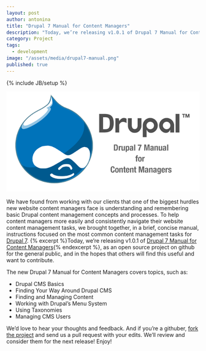 ```yaml
---
layout: post
author: antonina
title: "Drupal 7 Manual for Content Managers"
description: "Today, we’re releasing v1.0.1 of Drupal 7 Manual for Content Managers"
category: Project
tags: 
  - development
image: "/assets/media/drupal7-manual.png"
published: true
---
```

{% include JB/setup %}

![Drupal 7 Manual for Content Managers](/assets/media/drupal7-manual.png)

We have found from working with our clients that one of the biggest hurdles new website content managers face is understanding and remembering basic Drupal content management concepts and processes.  To help content managers more easily and consistently navigate their website content management tasks, we brought together, in a brief, concise manual, instructions focused on the most common content management tasks for [Drupal 7](http://drupal.com).  {% excerpt %}Today, we’re releasing v1.0.1 of [Drupal 7 Manual for Content Managers](https://github.com/avatarnewyork/drupal7-manual/releases){% endexcerpt %}, as an open source project on github for the general public, and in the hopes that others will find this useful and want to contribute.

The new Drupal 7 Manual for Content Managers covers topics, such as:

* Drupal CMS Basics
* Finding Your Way Around Drupal CMS
* Finding and Managing Content
* Working with Drupal’s Menu System
* Using Taxonomies
* Managing CMS Users

We’d love to hear your thoughts and feedback.  And if you’re a githuber, [fork the project](https://github.com/avatarnewyork/drupal7-manual) and send us a pull request with your edits.  We’ll review and consider them for the next release!  Enjoy!

